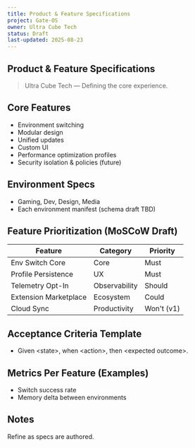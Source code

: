 ```yaml
---
title: Product & Feature Specifications
project: Gate-OS
owner: Ultra Cube Tech
status: Draft
last-updated: 2025-08-23
---
```


## Product & Feature Specifications

> Ultra Cube Tech — Defining the core experience.

## Core Features

- Environment switching
- Modular design
- Unified updates
- Custom UI
- Performance optimization profiles
- Security isolation & policies (future)

## Environment Specs

- Gaming, Dev, Design, Media
- Each environment manifest (schema draft TBD)

## Feature Prioritization (MoSCoW Draft)

| Feature | Category | Priority |
|---------|----------|----------|
| Env Switch Core | Core | Must |
| Profile Persistence | UX | Must |
| Telemetry Opt-In | Observability | Should |
| Extension Marketplace | Ecosystem | Could |
| Cloud Sync | Productivity | Won't (v1) |

## Acceptance Criteria Template

- Given &lt;state&gt;, when &lt;action&gt;, then &lt;expected outcome&gt;.

## Metrics Per Feature (Examples)

- Switch success rate
- Memory delta between environments

## Notes

Refine as specs are authored.
